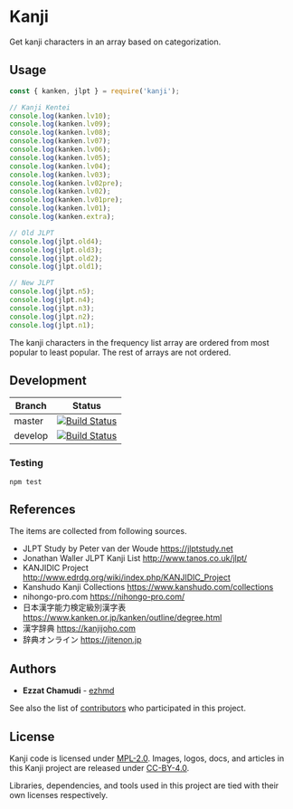 # Kanji

Get kanji characters in an array based on categorization.

## Usage

```js
const { kanken, jlpt } = require('kanji');

// Kanji Kentei
console.log(kanken.lv10);
console.log(kanken.lv09);
console.log(kanken.lv08);
console.log(kanken.lv07);
console.log(kanken.lv06);
console.log(kanken.lv05);
console.log(kanken.lv04);
console.log(kanken.lv03);
console.log(kanken.lv02pre);
console.log(kanken.lv02);
console.log(kanken.lv01pre);
console.log(kanken.lv01);
console.log(kanken.extra);

// Old JLPT
console.log(jlpt.old4);
console.log(jlpt.old3);
console.log(jlpt.old2);
console.log(jlpt.old1);

// New JLPT
console.log(jlpt.n5);
console.log(jlpt.n4);
console.log(jlpt.n3);
console.log(jlpt.n2);
console.log(jlpt.n1);
```


The kanji characters in the frequency list array are ordered from most popular to least popular.
The rest of arrays are not ordered.

## Development

| Branch | Status |
| - | - |
| master | [![Build Status](https://travis-ci.org/ezhmd/kanji.svg?branch=master)](https://travis-ci.org/ezhmd/kanji) |
| develop | [![Build Status](https://travis-ci.org/ezhmd/kanji.svg?branch=develop)](https://travis-ci.org/ezhmd/kanji) |

### Testing
```
npm test
```
## References

The items are collected from following sources.

- JLPT Study by Peter van der Woude https://jlptstudy.net
- Jonathan Waller JLPT Kanji List http://www.tanos.co.uk/jlpt/
- KANJIDIC Project http://www.edrdg.org/wiki/index.php/KANJIDIC_Project
- Kanshudo Kanji Collections https://www.kanshudo.com/collections
- nihongo-pro.com https://nihongo-pro.com/
- 日本漢字能力検定級別漢字表 https://www.kanken.or.jp/kanken/outline/degree.html
- 漢字辞典 https://kanjijoho.com
- 辞典オンライン https://jitenon.jp

## Authors

* **Ezzat Chamudi** - [ezhmd](https://github.com/ezhmd)

See also the list of [contributors](https://github.com/ezhmd/kanji/graphs/contributors) who participated in this project.

## License

Kanji code is licensed under [MPL-2.0](https://www.mozilla.org/en-US/MPL/2.0/). Images, logos, docs, and articles in this Kanji project are released under [CC-BY-4.0](https://creativecommons.org/licenses/by/4.0/legalcode).

Libraries, dependencies, and tools used in this project are tied with their own licenses respectively.
